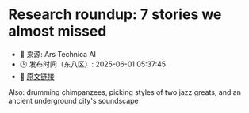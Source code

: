 # Research roundup: 7 stories we almost missed
- 📅 来源: Ars Technica AI
- 🕒 发布时间（东八区）: 2025-06-01 05:37:45
- 🔗 [原文链接](https://arstechnica.com/science/2025/05/research-roundup-ping-pong-bots-the-genetic-key-for-ginger-cats-and-more/)

Also: drumming chimpanzees, picking styles of two jazz greats, and an ancient underground city's soundscape